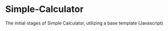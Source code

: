 # Simple-Calculator
The initial stages of Simple Calculator, utilizing a base template (Javascript)
